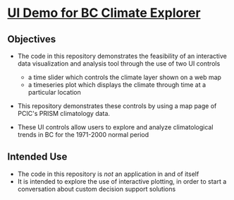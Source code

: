 # [UI Demo for BC Climate Explorer](https://pacificclimate.github.io/climate_explorer-d3-clickhandler)

## Objectives

* The code in this repository demonstrates the feasibility of an interactive data visualization and analysis tool through the use of two UI controls

  * a time slider which controls the climate layer shown on a web map
  * a timeseries plot which displays the climate through time at a particular location

* This repository demonstrates these controls by using a map page of PCIC's PRISM climatology data.
* These UI controls allow users to explore and analyze climatological trends in BC for the 1971-2000 normal period

## Intended Use

* The code in this repository is *not* an application in and of itself
* It is intended to explore the use of interactive plotting, in order to start a conversation about custom decision support solutions
